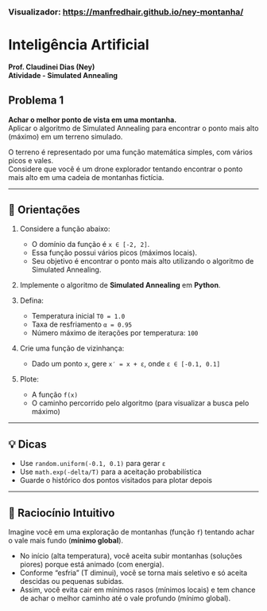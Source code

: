 ### Visualizador: https://manfredhair.github.io/ney-montanha/

# Inteligência Artificial

**Prof. Claudinei Dias (Ney)**  
**Atividade - Simulated Annealing**

## Problema 1

**Achar o melhor ponto de vista em uma montanha.**  
Aplicar o algoritmo de Simulated Annealing para encontrar o ponto mais alto (máximo) em um terreno simulado.

O terreno é representado por uma função matemática simples, com vários picos e vales.  
Considere que você é um drone explorador tentando encontrar o ponto mais alto em uma cadeia de montanhas fictícia.

---

## 🧭 Orientações

1. Considere a função abaixo:
   - O domínio da função é `x ∈ [-2, 2]`.
   - Essa função possui vários picos (máximos locais).
   - Seu objetivo é encontrar o ponto mais alto utilizando o algoritmo de Simulated Annealing.

2. Implemente o algoritmo de **Simulated Annealing** em **Python**.

3. Defina:
   - Temperatura inicial `T0 = 1.0`
   - Taxa de resfriamento `α = 0.95`
   - Número máximo de iterações por temperatura: `100`

4. Crie uma função de vizinhança:
   - Dado um ponto `x`, gere `x′ = x + ε`, onde `ε ∈ [-0.1, 0.1]`

5. Plote:
   - A função `f(x)`
   - O caminho percorrido pelo algoritmo (para visualizar a busca pelo máximo)

---

## 💡 Dicas

- Use `random.uniform(-0.1, 0.1)` para gerar `ε`
- Use `math.exp(-delta/T)` para a aceitação probabilística
- Guarde o histórico dos pontos visitados para plotar depois

---

## 🧠 Raciocínio Intuitivo

Imagine você em uma exploração de montanhas (função `f`) tentando achar o vale mais fundo (**mínimo global**).

- No início (alta temperatura), você aceita subir montanhas (soluções piores) porque está animado (com energia).
- Conforme “esfria” (T diminui), você se torna mais seletivo e só aceita descidas ou pequenas subidas.
- Assim, você evita cair em mínimos rasos (mínimos locais) e tem chance de achar o melhor caminho até o vale profundo (mínimo global).
